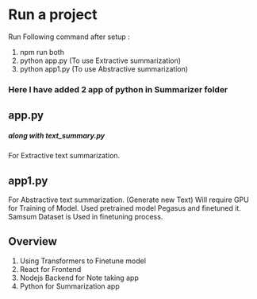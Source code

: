 # Run a project

Run Following command after setup : 
1. npm run both
2. python app.py (To use Extractive summarization)
2. python app1.py (To use Abstractive summarization)


### Here I have added 2 app of python in Summarizer folder  

## app.py 
 ##### along with text_summary.py 
 For Extractive text summarization.

## app1.py 
For Abstractive text summarization. (Generate new Text)
Will require GPU for Training of Model. Used pretrained model Pegasus and finetuned it. 
Samsum Dataset is Used in finetuning process. 

## Overview

1. Using Transformers to Finetune model
2. React for Frontend
3. Nodejs Backend for Note taking app
4. Python for Summarization app